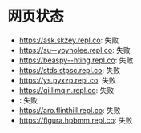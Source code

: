 # 网页状态
- https://ask.skzey.repl.co: 失败
- https://su--yoyholee.repl.co: 失败
- https://beaspy--hting.repl.co: 失败
- https://stds.stpsc.repl.co: 失败
- https://ys.pyxzp.repl.co: 失败
- https://qi.limqin.repl.co: 失败
- : 失败
- https://aro.flinthill.repl.co: 失败
- https://figura.hpbmm.repl.co: 失败

